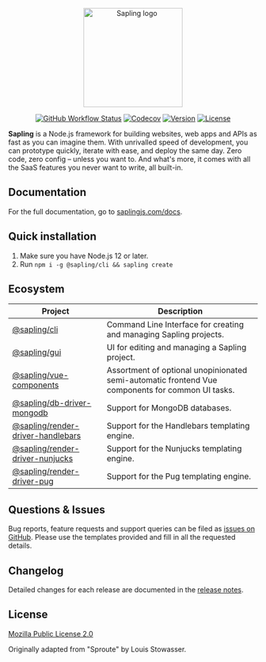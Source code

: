 <p align="center"><a href="https://saplingjs.com" target="_blank" rel="noopener noreferrer"><img width="200" src="https://saplingjs.com/images/logo.svg" alt="Sapling logo"></a></p>

<p align="center">
  <a href="https://github.com/saplingjs/sapling/actions"><img src="https://img.shields.io/github/workflow/status/saplingjs/sapling/CI" alt="GitHub Workflow Status"></a>
  <a href="https://app.codecov.io/gh/saplingjs/sapling"><img src="https://img.shields.io/codecov/c/gh/saplingjs/sapling?token=HAB7MZEQUC" alt="Codecov"></a>
  <a href="https://www.npmjs.com/package/@sapling/sapling"><img src="https://img.shields.io/npm/v/@sapling/sapling.svg?sanitize=true" alt="Version"></a>
  <a href="https://github.com/saplingjs/sapling/blob/master/LICENSE"><img src="https://img.shields.io/npm/l/@sapling/sapling.svg?sanitize=true" alt="License"></a>
</p>

**Sapling** is a Node.js framework for building websites, web apps and APIs as fast as you can imagine them.  With unrivalled speed of development, you can prototype quickly, iterate with ease, and deploy the same day.  Zero code, zero config – unless you want to.  And what's more, it comes with all the SaaS features you never want to write, all built-in.

## Documentation

For the full documentation, go to [saplingjs.com/docs](https://saplingjs.com/docs/).

## Quick installation

1. Make sure you have Node.js 12 or later.
2. Run `npm i -g @sapling/cli && sapling create`

## Ecosystem

Project                                                                                     | Description
--------------------------------------------------------------------------------------------|---------------------------------------------------------------------------------------------------
[@sapling/cli](https://github.com/saplingjs/cli)                                            | Command Line Interface for creating and managing Sapling projects.
[@sapling/gui](https://github.com/saplingjs/gui)                                            | UI for editing and managing a Sapling project.
[@sapling/vue-components](https://github.com/saplingjs/vue-components)                      | Assortment of optional unopinionated semi-automatic frontend Vue components for common UI tasks.
[@sapling/db-driver-mongodb](https://github.com/saplingjs/db-driver-mongodb)                | Support for MongoDB databases.
[@sapling/render-driver-handlebars](https://github.com/saplingjs/render-driver-handlebars)  | Support for the Handlebars templating engine.
[@sapling/render-driver-nunjucks](https://github.com/saplingjs/render-driver-nunjucks)      | Support for the Nunjucks templating engine.
[@sapling/render-driver-pug](https://github.com/saplingjs/render-driver-pug)                | Support for the Pug templating engine.

## Questions & Issues

Bug reports, feature requests and support queries can be filed as [issues on GitHub](https://github.com/saplingjs/sapling/issues).  Please use the templates provided and fill in all the requested details.

## Changelog

Detailed changes for each release are documented in the [release notes](https://github.com/saplingjs/sapling/releases).

## License

[Mozilla Public License 2.0](https://opensource.org/licenses/MPL-2.0)

Originally adapted from "Sproute" by Louis Stowasser.
